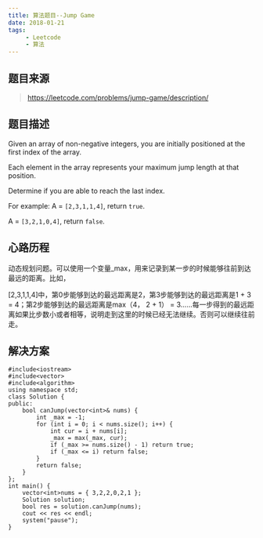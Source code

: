 ```yaml
---
title: 算法题目--Jump Game
date: 2018-01-21
tags: 
     - Leetcode
     - 算法
---
```


## 题目来源

> https://leetcode.com/problems/jump-game/description/

## 题目描述

Given an array of non-negative integers, you are initially positioned at the first index of the array.

Each element in the array represents your maximum jump length at that position.

Determine if you are able to reach the last index.

<!--more-->

For example:
A = `[2,3,1,1,4]`, return `true`.

A = `[3,2,1,0,4]`, return `false`.

## 心路历程

动态规划问题。可以使用一个变量_max，用来记录到某一步的时候能够往前到达最远的距离。比如，

[2,3,1,1,4]中，第0步能够到达的最远距离是2，第3步能够到达的最远距离是1 + 3 = 4；第2步能够到达的最远距离是max（4， 2 + 1） = 3……每一步得到的最远距离如果比步数小或者相等，说明走到这里的时候已经无法继续。否则可以继续往前走。

## 解决方案

```
#include<iostream>
#include<vector>
#include<algorithm>
using namespace std;
class Solution {
public:
	bool canJump(vector<int>& nums) {
		int _max = -1;
		for (int i = 0; i < nums.size(); i++) {
			int cur = i + nums[i];
			_max = max(_max, cur);
			if (_max >= nums.size() - 1) return true;
			if (_max <= i) return false;
		}
		return false;
	}
};
int main() {
	vector<int>nums = { 3,2,2,0,2,1 };
	Solution solution;
	bool res = solution.canJump(nums);
	cout << res << endl;
	system("pause");
}
```



